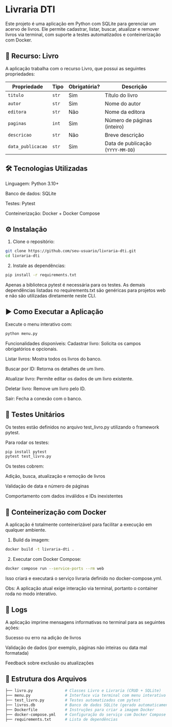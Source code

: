 # Livraria DTI
Este projeto é uma aplicação em Python com SQLite para gerenciar um acervo de livros. Ele permite cadastrar, listar, buscar, atualizar e remover livros via terminal, com suporte a testes automatizados e conteinerização com Docker.

## 🧩 Recurso: Livro
A aplicação trabalha com o recurso Livro, que possui as seguintes propriedades:

| Propriedade       | Tipo  | Obrigatória? | Descrição                         |
| ----------------- | ----- | ------------ | --------------------------------- |
| `titulo`          | `str` | Sim          | Título do livro                   |
| `autor`           | `str` | Sim          | Nome do autor                     |
| `editora`         | `str` | Não          | Nome da editora                   |
| `paginas`         | `int` | Sim          | Número de páginas (inteiro)       |
| `descricao`       | `str` | Não          | Breve descrição                   |
| `data_publicacao` | `str` | Sim          | Data de publicação (`YYYY-MM-DD`) |

## 🛠️ Tecnologias Utilizadas
Linguagem: Python 3.10+

Banco de dados: SQLite

Testes: Pytest

Conteinerização: Docker + Docker Compose

## ⚙️ Instalação
1. Clone o repositório:
```bash
git clone https://github.com/seu-usuario/livraria-dti.git
cd livraria-dti
```
2. Instale as dependências:
```bash
pip install -r requirements.txt
```
Apenas a biblioteca pytest é necessária para os testes. As demais dependências listadas no requirements.txt são genéricas para projetos web e não são utilizadas diretamente neste CLI.

## ▶️ Como Executar a Aplicação
Execute o menu interativo com:

```bash
python menu.py
```
Funcionalidades disponíveis:
Cadastrar livro: Solicita os campos obrigatórios e opcionais.

Listar livros: Mostra todos os livros do banco.

Buscar por ID: Retorna os detalhes de um livro.

Atualizar livro: Permite editar os dados de um livro existente.

Deletar livro: Remove um livro pelo ID.

Sair: Fecha a conexão com o banco.

## 🧪 Testes Unitários
Os testes estão definidos no arquivo test_livro.py utilizando o framework pytest.

Para rodar os testes:
```bash
pip install pytest
pytest test_livro.py
```
Os testes cobrem:

Adição, busca, atualização e remoção de livros

Validação de data e número de páginas

Comportamento com dados inválidos e IDs inexistentes

## 🐳 Conteinerização com Docker
A aplicação é totalmente conteinerizável para facilitar a execução em qualquer ambiente.

1. Build da imagem:
```bash
docker build -t livraria-dti .
```
2. Executar com Docker Compose:
```bash
docker compose run --service-ports --rm web
```
Isso criará e executará o serviço livraria definido no docker-compose.yml.

Obs: A aplicação atual exige interação via terminal, portanto o container roda no modo interativo.

## 📝 Logs
A aplicação imprime mensagens informativas no terminal para as seguintes ações:

Sucesso ou erro na adição de livros

Validação de dados (por exemplo, páginas não inteiras ou data mal formatada)

Feedback sobre exclusão ou atualizações 

## 📂 Estrutura dos Arquivos
```bash
├── livro.py              # Classes Livro e Livraria (CRUD + SQLite)
├── menu.py               # Interface via terminal com menu interativo
├── test_livro.py         # Testes automatizados com pytest
├── livros.db             # Banco de dados SQLite (gerado automaticamente)
├── Dockerfile            # Instruções para criar a imagem Docker
├── docker-compose.yml    # Configuração do serviço com Docker Compose
├── requirements.txt      # Lista de dependências
```
